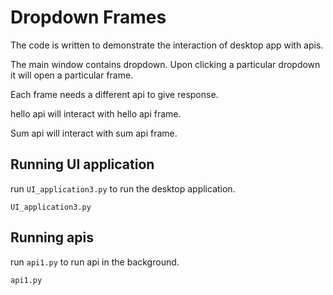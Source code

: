 # Dropdown Frames
The code is written to demonstrate the interaction of desktop app with apis.

The main window contains dropdown. Upon clicking a particular dropdown it will open a particular frame.

Each frame needs a different api to give response. 

hello api will interact with hello api frame.

Sum api will interact with sum api frame.

## Running UI application

run `UI_application3.py` to run the desktop application.

    UI_application3.py

## Running apis

run `api1.py` to run api in the background.

    api1.py